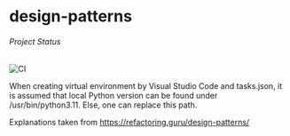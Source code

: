# design-patterns

###### Project Status

![CI](https://github.com/VolleyballPlayer/design-patterns/actions/workflows/ci.yml/badge.svg)

When creating virtual environment by Visual Studio Code and tasks.json, it is assumed that local Python version can be found under /usr/bin/python3.11. Else, one can replace this path.

Explanations taken from https://refactoring.guru/design-patterns/
